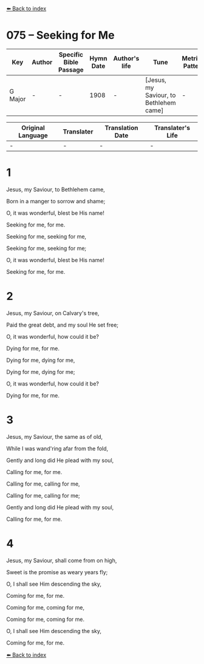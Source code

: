 [⬅️ Back to index](../README.md)

# 075 – Seeking for Me

Key | Author   | Specific Bible Passage     |Hymn Date |Author's life |Tune |Metrical Pattern   |Composer/Source
-- | --------- | ---------------------------|----------|--------------|-----|-------------------|-------------  
G Major |- |- |1908 |- |[Jesus, my Saviour, to Bethlehem came] |- |E. E. Hasty

Original Language | Translater | Translation Date   | Translater's Life  
----------------- | --------- | --------------------|-------------     
\- |- |- |-




# 1

Jesus, my Saviour, to Bethlehem came,

Born in a manger to sorrow and shame;

O, it was wonderful, blest be His name!

Seeking for me, for me.

Seeking for me, seeking for me,

Seeking for me, seeking for me;

O, it was wonderful, blest be His name!

Seeking for me, for me.



# 2

Jesus, my Saviour, on Calvary's tree,

Paid the great debt, and my soul He set free;

O, it was wonderful, how could it be?

Dying for me, for me.

Dying for me, dying for me,

Dying for me, dying for me;

O, it was wonderful, how could it be?

Dying for me, for me.



# 3

Jesus, my Saviour, the same as of old,

While I was wand'ring afar from the fold,

Gently and long did He plead with my soul,

Calling for me, for me. 

Calling for me, calling for me,

Calling for me, calling for me;

Gently and long did He plead with my soul,

Calling for me, for me.



# 4

Jesus, my Saviour, shall come from on high,

Sweet is the promise as weary years fly;

O, I shall see Him descending the sky,

Coming for me, for me.

Coming for me, coming for me,

Coming for me, coming for me.

O, I shall see Him descending the sky,

Coming for me, for me.



[⬅️ Back to index](../README.md)
